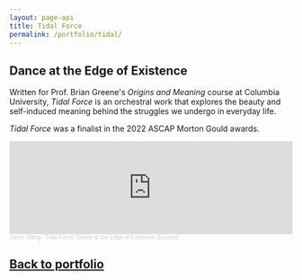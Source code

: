 ```yaml
---
layout: page-api
title: Tidal Force
permalink: /portfolio/tidal/
---
```


## Dance at the Edge of Existence

<!-- ![image](/img/tidal.png){: width="220" }{: style="float: left; margin-right: 1.5em;"} -->

Written for Prof. Brian Greene's *Origins and Meaning* course at Columbia University, *Tidal Force* is an orchestral work that explores the beauty and self-induced meaning behind the struggles we undergo in everyday life.

*Tidal Force* was a finalist in the 2022 ASCAP Morton Gould awards.

<iframe width="100%" height="166" scrolling="no" frameborder="no" allow="autoplay" src="https://w.soundcloud.com/player/?url=https%3A//api.soundcloud.com/tracks/1209543304&color=%234000ff&auto_play=false&hide_related=false&show_comments=true&show_user=true&show_reposts=false&show_teaser=true"></iframe><div style="font-size: 10px; color: #cccccc;line-break: anywhere;word-break: normal;overflow: hidden;white-space: nowrap;text-overflow: ellipsis; font-family: Interstate,Lucida Grande,Lucida Sans Unicode,Lucida Sans,Garuda,Verdana,Tahoma,sans-serif;font-weight: 100;"><a href="https://soundcloud.com/innovative_sounds" title="Jason Wang" target="_blank" style="color: #cccccc; text-decoration: none;">Jason Wang</a> · <a href="https://soundcloud.com/innovative_sounds/tidal-force-dance-at-the-edge-of-existence-excerpt" title="Tidal Force: Dance at the Edge of Existence [Excerpt]" target="_blank" style="color: #cccccc; text-decoration: none;">Tidal Force: Dance at the Edge of Existence [Excerpt]</a></div>

## [Back to portfolio](https://tekne-creative.github.io/tekne/portfolio/#-music-compositions-)